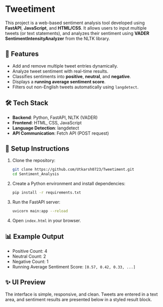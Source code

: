 # Tweetiment 

This project is a web-based sentiment analysis tool developed using **FastAPI**, **JavaScript**, and **HTML/CSS**. It allows users to input multiple tweets (or text statements), and analyzes their sentiment using **VADER SentimentIntensityAnalyzer** from the NLTK library.

## 🚀 Features

* Add and remove multiple tweet entries dynamically.
* Analyze tweet sentiment with real-time results.
* Classifies sentiments into **positive**, **neutral**, and **negative**.
* Displays a **running average sentiment score**.
* Filters out non-English tweets automatically using `langdetect`.

## 🛠️ Tech Stack

* **Backend**: Python, FastAPI, NLTK (VADER)
* **Frontend**: HTML, CSS, JavaScript
* **Language Detection**: langdetect
* **API Communication**: Fetch API (POST request)

## 🔧 Setup Instructions

1. Clone the repository:

   ```bash
   git clone https://github.com/Utkarsh0723/Tweetiment.git
   cd Sentiment_Analysis
   ```

2. Create a Python environment and install dependencies:

   ```bash
   pip install -r requirements.txt
   ```

3. Run the FastAPI server:

   ```bash
   uvicorn main:app --reload
   ```

4. Open `index.html` in your browser.

## 📊 Example Output

* Positive Count: 4
* Neutral Count: 2
* Negative Count: 1
* Running Average Sentiment Score:
  `[0.57, 0.42, 0.33, ...]`

## ✨ UI Preview

The interface is simple, responsive, and clean. Tweets are entered in a text area, and sentiment results are presented below in a styled result block.



